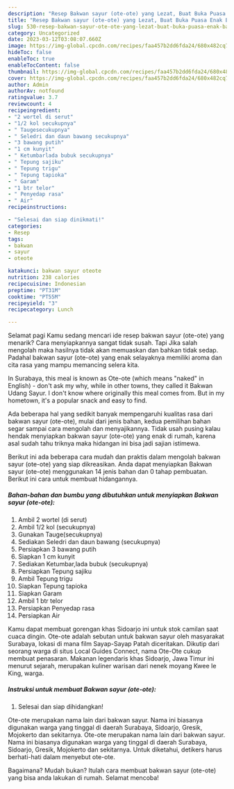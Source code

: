 ```yaml
---
description: "Resep Bakwan sayur (ote-ote) yang Lezat, Buat Buka Puasa Enak Banget"
title: "Resep Bakwan sayur (ote-ote) yang Lezat, Buat Buka Puasa Enak Banget"
slug: 530-resep-bakwan-sayur-ote-ote-yang-lezat-buat-buka-puasa-enak-banget
category: Uncategorized
date: 2023-03-12T03:08:07.660Z
image: https://img-global.cpcdn.com/recipes/faa457b2dd6fda24/680x482cq70/bakwan-sayur-ote-ote-foto-resep-utama.jpg
hideToc: false
enableToc: true
enableTocContent: false
thumbnail: https://img-global.cpcdn.com/recipes/faa457b2dd6fda24/680x482cq70/bakwan-sayur-ote-ote-foto-resep-utama.jpg
cover: https://img-global.cpcdn.com/recipes/faa457b2dd6fda24/680x482cq70/bakwan-sayur-ote-ote-foto-resep-utama.jpg
author: Admin
authorAv: notfound
ratingvalue: 3.7
reviewcount: 4
recipeingredient:
- "2 wortel di serut"
- "1/2 kol secukupnya"
- " Taugesecukupnya"
- " Seledri dan daun bawang secukupnya"
- "3 bawang putih"
- "1 cm kunyit"
- " Ketumbarlada bubuk secukupnya"
- " Tepung sajiku"
- " Tepung trigu"
- " Tepung tapioka"
- " Garam"
- "1 btr telor"
- " Penyedap rasa"
- " Air"
recipeinstructions:

- "Selesai dan siap dinikmati!"
categories:
- Resep
tags:
- bakwan
- sayur
- oteote

katakunci: bakwan sayur oteote 
nutrition: 238 calories
recipecuisine: Indonesian
preptime: "PT31M"
cooktime: "PT55M"
recipeyield: "3"
recipecategory: Lunch

---
```



Selamat pagi Kamu sedang mencari ide resep bakwan sayur (ote-ote) yang menarik? Cara menyiapkannya sangat tidak susah. Tapi Jika salah mengolah maka hasilnya tidak akan memuaskan dan bahkan tidak sedap. Padahal bakwan sayur (ote-ote) yang enak selayaknya memiliki aroma dan cita rasa yang mampu memancing selera kita.


In Surabaya, this meal is known as Ote-ote (which means &#34;naked&#34; in English) - don&#39;t ask my why, while in other towns, they called it Bakwan Udang Sayur. I don&#39;t know where originally this meal comes from. But in my hometown, it&#39;s a popular snack and easy to find.

Ada beberapa hal yang sedikit banyak mempengaruhi kualitas rasa dari bakwan sayur (ote-ote), mulai dari jenis bahan, kedua pemilihan bahan segar sampai cara mengolah dan menyajikannya. Tidak usah pusing kalau hendak menyiapkan bakwan sayur (ote-ote) yang enak di rumah, karena asal sudah tahu triknya maka hidangan ini bisa jadi sajian istimewa.


Berikut ini ada beberapa cara mudah dan praktis dalam mengolah bakwan sayur (ote-ote) yang siap dikreasikan. Anda dapat menyiapkan Bakwan sayur (ote-ote) menggunakan 14 jenis bahan dan 0 tahap pembuatan. Berikut ini cara untuk membuat hidangannya.

<!--inarticleads1-->

##### Bahan-bahan dan bumbu yang dibutuhkan untuk menyiapkan Bakwan sayur (ote-ote):

1. Ambil 2 wortel (di serut)
1. Ambil 1/2 kol (secukupnya)
1. Gunakan  Tauge(secukupnya)
1. Sediakan  Seledri dan daun bawang (secukupnya)
1. Persiapkan 3 bawang putih
1. Siapkan 1 cm kunyit
1. Sediakan  Ketumbar,lada bubuk (secukupnya)
1. Persiapkan  Tepung sajiku
1. Ambil  Tepung trigu
1. Siapkan  Tepung tapioka
1. Siapkan  Garam
1. Ambil 1 btr telor
1. Persiapkan  Penyedap rasa
1. Persiapkan  Air


Kamu dapat membuat gorengan khas Sidoarjo ini untuk stok camilan saat cuaca dingin. Ote-ote adalah sebutan untuk bakwan sayur oleh masyarakat Surabaya, lokasi di mana film Sayap-Sayap Patah diceritakan. Dikutip dari seorang warga di situs Local Guides Connect, nama Ote-Ote cukup membuat penasaran. Makanan legendaris khas Sidoarjo, Jawa Timur ini menurut sejarah, merupakan kuliner warisan dari nenek moyang Kwee Ie King, warga. 

<!--inarticleads2-->

##### Instruksi untuk membuat Bakwan sayur (ote-ote):


1. Selesai dan siap dihidangkan!

Ote-ote merupakan nama lain dari bakwan sayur. Nama ini biasanya digunakan warga yang tinggal di daerah Surabaya, Sidoarjo, Gresik, Mojokerto dan sekitarnya. Ote-ote merupakan nama lain dari bakwan sayur. Nama ini biasanya digunakan warga yang tinggal di daerah Surabaya, Sidoarjo, Gresik, Mojokerto dan sekitarnya. Untuk diketahui, detikers harus berhati-hati dalam menyebut ote-ote. 

Bagaimana? Mudah bukan? Itulah cara membuat bakwan sayur (ote-ote) yang bisa anda lakukan di rumah. Selamat mencoba!
